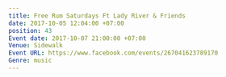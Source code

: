 ```yaml
---
title: Free Rum Saturdays Ft Lady River & Friends
date: 2017-10-05 12:04:00 +07:00
position: 43
Event date: 2017-10-07 21:00:00 +07:00
Venue: Sidewalk
Event URL: https://www.facebook.com/events/267041623789170
Genre: music
---
```


